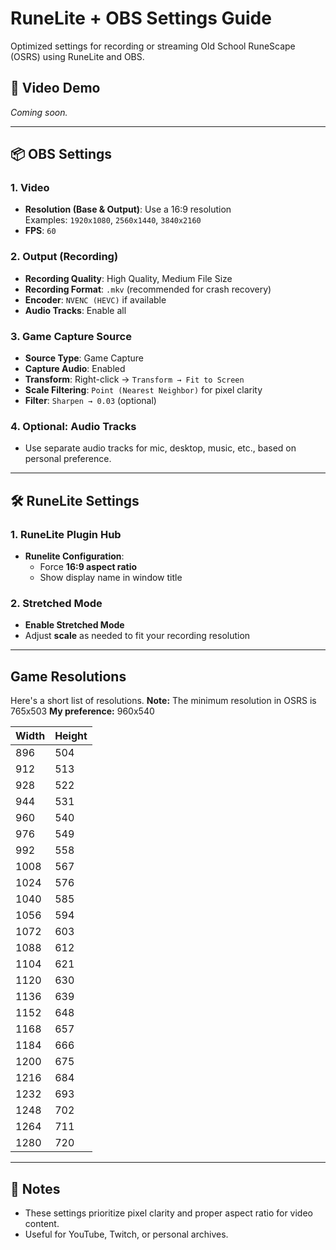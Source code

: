 # RuneLite + OBS Settings Guide
Optimized settings for recording or streaming Old School RuneScape (OSRS) using RuneLite and OBS.

## 🎥 Video Demo
*Coming soon.*

---

## 📦 OBS Settings

### 1. Video
- **Resolution (Base & Output)**: Use a 16:9 resolution  
  Examples: `1920x1080`, `2560x1440`, `3840x2160`
- **FPS**: `60`

### 2. Output (Recording)
- **Recording Quality**: High Quality, Medium File Size
- **Recording Format**: `.mkv` (recommended for crash recovery)
- **Encoder**: `NVENC (HEVC)` if available
- **Audio Tracks**: Enable all

### 3. Game Capture Source
- **Source Type**: Game Capture
- **Capture Audio**: Enabled
- **Transform**: Right-click → `Transform → Fit to Screen`
- **Scale Filtering**: `Point (Nearest Neighbor)` for pixel clarity
- **Filter**: `Sharpen → 0.03` (optional)

### 4. Optional: Audio Tracks
- Use separate audio tracks for mic, desktop, music, etc., based on personal preference.

---

## 🛠️ RuneLite Settings

### 1. RuneLite Plugin Hub
- **Runelite Configuration**:
  - Force **16:9 aspect ratio**
  - Show display name in window title

### 2. Stretched Mode
- **Enable Stretched Mode**
- Adjust **scale** as needed to fit your recording resolution

---

## Game Resolutions
Here's a short list of resolutions.
**Note:** The minimum resolution in OSRS is 765x503
**My preference:** 960x540

| Width | Height |
|-------|--------|
| 896   | 504    |
| 912   | 513    |
| 928   | 522    |
| 944   | 531    |
| 960   | 540    |
| 976   | 549    |
| 992   | 558    |
| 1008  | 567    |
| 1024  | 576    |
| 1040  | 585    |
| 1056  | 594    |
| 1072  | 603    |
| 1088  | 612    |
| 1104  | 621    |
| 1120  | 630    |
| 1136  | 639    |
| 1152  | 648    |
| 1168  | 657    |
| 1184  | 666    |
| 1200  | 675    |
| 1216  | 684    |
| 1232  | 693    |
| 1248  | 702    |
| 1264  | 711    |
| 1280  | 720    |

---

## 📌 Notes
- These settings prioritize pixel clarity and proper aspect ratio for video content.
- Useful for YouTube, Twitch, or personal archives.
